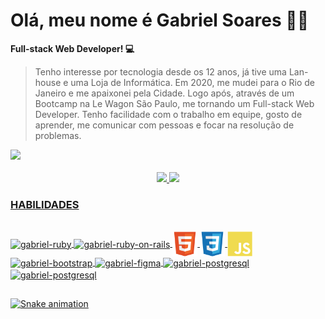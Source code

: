 ## <h1>Olá, meu nome é Gabriel Soares 🧑‍💻</h1>


**Full-stack Web Developer! 💻**

> Tenho interesse por tecnologia desde os 12 anos, já tive uma Lan-house e uma Loja de Informática. Em 2020, me mudei para o Rio de Janeiro e me apaixonei pela Cidade. Logo após, através de um Bootcamp na Le Wagon São Paulo, me tornando um Full-stack Web Developer. Tenho facilidade com o trabalho em equipe, gosto de aprender, me comunicar com pessoas e focar na resolução de problemas.
<div> 
  <a href="https://www.linkedin.com/in/gabriel-soares1/" target="_blank"><img src="https://img.shields.io/badge/-LinkedIn-%230077B5?style=for-the-badge&logo=linkedin&logoColor=white" target="_blank"></a> 
 </div
  
##
  <br>

<div align="center">
  <a href="https://github.com/gabrielsoares1">
   <img height="180em" src="https://github-readme-stats.vercel.app/api?username=gabrielsoares1&count_private=true&show_icons=true&locale=pt-br&bg_color=0d1117&text_color=ffffff&repo=convoychat"/>
  <img height="180em" src="https://github-readme-stats.vercel.app/api/top-langs?username=gabrielsoares1&count_private=true&show_icons=true&locale=pt-br&bg_color=0d1117&text_color=ffffff&layout=compact"/>
</div>
  
  ### **HABILIDADES**
<div style="display: inline_block"><br>
  <img align="center" alt="gabriel-ruby" height="40" width="40" src="https://cdn.jsdelivr.net/gh/devicons/devicon/icons/ruby/ruby-original.svg">
  <img align="center" alt="gabriel-ruby-on-rails" height="60" width="60" src="https://cdn.jsdelivr.net/gh/devicons/devicon/icons/rails/rails-plain-wordmark.svg">
  <img align="center" alt="gabriel-HTML" height="40" width="40" src="https://raw.githubusercontent.com/devicons/devicon/master/icons/html5/html5-original.svg">
  <img align="center" alt="gabriel-CSS" height="40" width="40" src="https://raw.githubusercontent.com/devicons/devicon/master/icons/css3/css3-original.svg">
  <img align="center" alt="gabriel-Js" height="40" width="40" src="https://raw.githubusercontent.com/devicons/devicon/master/icons/javascript/javascript-plain.svg">
  <img align="center" alt="gabriel-bootstrap" height="40" width="40" src="https://cdn.jsdelivr.net/gh/devicons/devicon/icons/bootstrap/bootstrap-original.svg">
  <img align="center" alt="gabriel-figma" height="40" width="40" src="https://cdn.jsdelivr.net/gh/devicons/devicon/icons/figma/figma-original.svg">
  <img align="center" alt="gabriel-postgresql" height="40" width="40" src="https://cdn.jsdelivr.net/gh/devicons/devicon/icons/postgresql/postgresql-original.svg">
  <img align="center" alt="gabriel-postgresql" height="40" width="40" src="https://cdn.jsdelivr.net/gh/devicons/devicon/icons/slack/slack-original.svg">
</div>
  
  ##
 
<div> 
  
  ![Snake animation](https://github.com/gabrielsoares1/gabrielsoares1/blob/output/github-contribution-grid-snake.svg)
 
</div>
